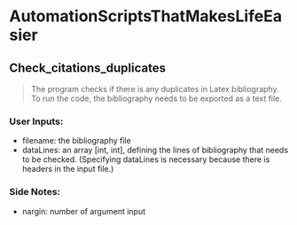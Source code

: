 # AutomationScriptsThatMakesLifeEasier
## Check_citations_duplicates
> The program checks if there is any duplicates in Latex bibliography. To run the code, the bibliography needs to be exported as a text file.
### User Inputs:
- filename: the bibliography file
- dataLines: an array [int, int], defining the lines of bibliography that needs to be checked. (Specifying dataLines is necessary because there is headers in the input file.)

### Side Notes:
- nargin: number of argument input

